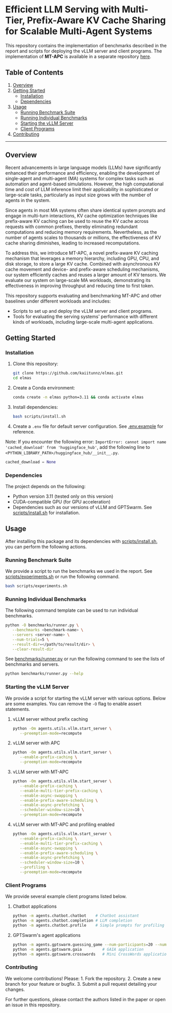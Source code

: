 # Efficient LLM Serving with Multi-Tier, Prefix-Aware KV Cache Sharing for Scalable Multi-Agent Systems

This repository contains the implementation of benchmarks described in the report and scripts for deploying the vLLM server and client programs. The implementation of **MT-APC** is available in a separate repository [here](https://github.com/kaiitunnz/vllm).

## Table of Contents

1. [Overview](#overview)
2. [Getting Started](#getting-started)
   - [Installation](#installation)
   - [Dependencies](#dependencies)
3. [Usage](#usage)
   - [Running Benchmark Suite](#running-benchmark-suite)
   - [Running Individual Benchmarks](#running-individual-benchmarks)
   - [Starting the vLLM Server](#starting-the-vllm-server)
   - [Client Programs](#client-programs)
4. [Contributing](#contributing)

---

## Overview

Recent advancements in large language models (LLMs) have significantly enhanced their performance and efficiency, enabling the development of single-agent and multi-agent (MA) systems for complex tasks such as automation and agent-based simulations. However, the high computational time and cost of LLM inference limit their applicability in sophisticated or large-scale tasks, particularly as input size grows with the number of agents in the system.

Since agents in most MA systems often share identical system prompts and engage in multi-turn interactions, KV cache optimization techniques like prefix-aware KV caching can be used to reuse the KV cache across requests with common prefixes, thereby eliminating redundant computations and reducing memory requirements. Nevertheless, as the number of agents scales to thousands or millions, the effectiveness of KV cache sharing diminishes, leading to increased recomputations.

To address this, we introduce MT-APC, a novel prefix-aware KV caching mechanism that leverages a memory hierarchy, including GPU, CPU, and disk storage, to store a large KV cache. Combined with asynchronous KV cache movement and device- and prefix-aware scheduling mechanisms, our system efficiently caches and reuses a larger amount of KV tensors. We evaluate our system on large-scale MA workloads, demonstrating its effectiveness in improving throughput and reducing time to first token.

This repository supports evaluating and benchmarking MT-APC and other baselines under different workloads and includes:

- Scripts to set up and deploy the vLLM server and client programs.
- Tools for evaluating the serving systems' performance with different kinds of workloads, including large-scale multi-agent applications.

## Getting Started

### Installation

1. Clone this repository:

   ```bash
   git clone https://github.com/kaiitunnz/elmas.git
   cd elmas
   ```

2. Create a Conda environment:

   ```bash
   conda create -n elmas python=3.11 && conda activate elmas
   ```

3. Install dependencies:

   ```bash
   bash scripts/install.sh
   ```

4. Create a `.env` file for default server configuration. See [.env.example](./.env.example) for reference.

Note: If you encounter the following error: `ImportError: cannot import name 'cached_download' from 'huggingface_hub'`, add the following line to `<PYTHON_LIBRARY_PATH>/huggingface_hub/__init__.py`.

```python
cached_download = None
```

### Dependencies

The project depends on the following:

- Python version 3.11 (tested only on this version)
- CUDA-compatible GPU (for GPU acceleration)
- Dependencies such as our versions of vLLM and GPTSwarm. See [scripts/install.sh](./scripts/install.sh) for installation.

## Usage

After installing this package and its dependencies with [scripts/install.sh](./scripts/install.sh), you can perform the following actions.

### Running Benchmark Suite

We provide a script to run the benchmarks we used in the report. See [scripts/experiments.sh](./scripts/experiments.sh) or run the following command.

```bash
bash scripts/experiments.sh
```

### Running Individual Benchmarks

The following command template can be used to run individual benchmarks.

```bash
python -O benchmarks/runner.py \
   --benchmarks <benchmark-name> \
   --servers <server-name> \
   --num-trials=5 \
   --result-dir=</path/to/result/dir> \
   --clear-result-dir
```

See [benchmarks/runner.py](./benchmarks/runner.py) or run the following command to see the lists of benchmarks and servers.

```bash
python benchmarks/runner.py --help
```

### Starting the vLLM Server

We provide a script for starting the vLLM server with various options. Below are some examples. You can remove the `-O` flag to enable assert statements.

1. vLLM server without prefix caching

   ```bash
   python -Om agents.utils.vllm.start_server \
      --preemption-mode=recompute
   ```

2. vLLM server with APC

   ```bash
   python -Om agents.utils.vllm.start_server \
      --enable-prefix-caching \
      --preemption-mode=recompute
   ```

3. vLLM server with MT-APC

   ```bash
   python -Om agents.utils.vllm.start_server \
      --enable-prefix-caching \
      --enable-multi-tier-prefix-caching \
      --enable-async-swapping \
      --enable-prefix-aware-scheduling \
      --enable-async-prefetching \
      --scheduler-window-size=10 \
      --preemption-mode=recompute
   ```

4. vLLM server with MT-APC and profiling enabled

   ```bash
   python -Om agents.utils.vllm.start_server \
      --enable-prefix-caching \
      --enable-multi-tier-prefix-caching \
      --enable-async-swapping \
      --enable-prefix-aware-scheduling \
      --enable-async-prefetching \
      --scheduler-window-size=10 \
      --profiling \
      --preemption-mode=recompute
   ```

### Client Programs

We provide several example client programs listed below.

1. Chatbot applications

   ```bash
   python -m agents.chatbot.chatbot    # Chatbot assistant
   python -m agents.chatbot.completion # LLM completion
   python -m agents.chatbot.profile    # Simple prompts for profiling the server
   ```

2. GPTSwarm's agent applications

   ```bash
   python -m agents.gptswarm.guessing_game --num-participants=20 --num-steps=5   # Guessing Game simulation
   python -m agents.gptswarm.gaia         # GAIA application
   python -m agents.gptswarm.crosswords   # Mini CrossWords application
   ```

### Contributing

We welcome contributions! Please: 1. Fork the repository. 2. Create a new branch for your feature or bugfix. 3. Submit a pull request detailing your changes.

For further questions, please contact the authors listed in the paper or open an issue in this repository.
